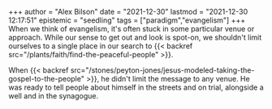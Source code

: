 +++
author = "Alex Bilson"
date = "2021-12-30"
lastmod = "2021-12-30 12:17:51"
epistemic = "seedling"
tags = ["paradigm","evangelism"]
+++
When we think of evangelism, it's often stuck in some particular venue or approach. While our sense to get out and look is spot-on, we shouldn't limit ourselves to a single place in our search to {{< backref src="/plants/faith/find-the-peaceful-people" >}}.

When {{< backref src="/stones/peyton-jones/jesus-modeled-taking-the-gospel-to-the-people" >}}, he didn't limit the message to any venue. He was ready to tell people about himself in the streets and on trial, alongside a well and in the synagogue.
